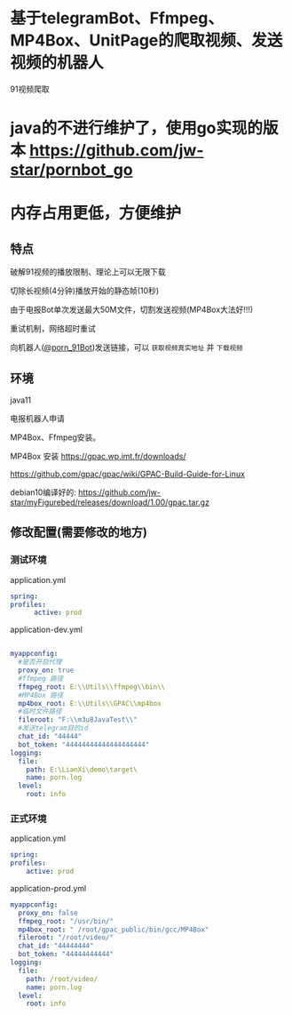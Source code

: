# 基于telegramBot、Ffmpeg、MP4Box、UnitPage的爬取视频、发送视频的机器人

91视频爬取
# java的不进行维护了，使用go实现的版本 https://github.com/jw-star/pornbot_go
# 内存占用更低，方便维护
## 特点

破解91视频的播放限制、理论上可以无限下载

切除长视频(4分钟)播放开始的静态帧(10秒)

由于电报Bot单次发送最大50M文件，切割发送视频(MP4Box大法好!!!)

重试机制，网络超时重试

向机器人([@porn_91Bot](https://t.me/porn_91Bot))发送链接，可以 `获取视频真实地址` 并 `下载视频`

## 环境

java11

电报机器人申请

MP4Box、Ffmpeg安装。

MP4Box 安装
https://gpac.wp.imt.fr/downloads/

https://github.com/gpac/gpac/wiki/GPAC-Build-Guide-for-Linux

debian10编译好的: https://github.com/jw-star/myFigurebed/releases/download/1.00/gpac.tar.gz


## 修改配置(需要修改的地方)

### 测试环境

application.yml

```yaml
spring:
profiles:
      active: prod
```





 application-dev.yml

```yaml

myappconfig:
  #是否开启代理
  proxy_on: true
  #ffmpeg 路径
  ffmpeg_root: E:\\Utils\\ffmpeg\\bin\\
  #MP4Box 路径
  mp4box_root: E:\\Utils\\GPAC\\mp4box
  #临时文件路径
  fileroot: "F:\\m3u8JavaTest\\"
  #发送telegram目的id
  chat_id: "44444"
  bot_token: "44444444444444444444"
logging:
  file:
    path: E:\LianXi\demo\target\
    name: porn.log
  level:
    root: info
```
### 正式环境

application.yml
```yaml
spring:
profiles:
    active: prod
```

application-prod.yml

```yaml
myappconfig:
  proxy_on: false
  ffmpeg_root: "/usr/bin/"
  mp4box_root: " /root/gpac_public/bin/gcc/MP4Box"
  fileroot: "/root/video/"
  chat_id: "44444444"
  bot_token: "44444444444"
logging:
  file:
    path: /root/video/
    name: porn.log
  level:
    root: info
```
